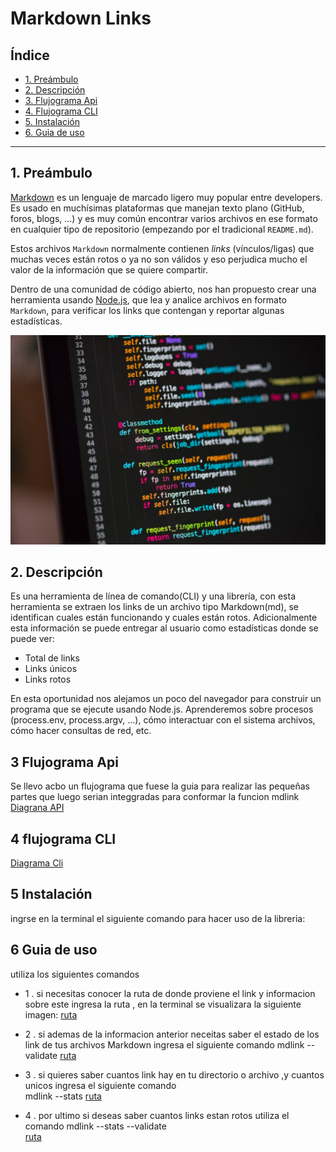# Markdown Links

## Índice

* [1. Preámbulo](#1-preámbulo)
* [2. Descripción](#2-Descripción)
* [3. Flujograma Api](#3-Flujogrma-Api)
* [4. Flujograma CLI](#4-Flujograma-CLI)
* [5. Instalación](#5-Instalación)
* [6. Guia de uso](#6-Guia-de-uso)


***

## 1. Preámbulo

[Markdown](https://es.wikipedia.org/wiki/Markdown) es un lenguaje de marcado
ligero muy popular entre developers. Es usado en muchísimas plataformas que
manejan texto plano (GitHub, foros, blogs, ...) y es muy común
encontrar varios archivos en ese formato en cualquier tipo de repositorio
(empezando por el tradicional `README.md`).

Estos archivos `Markdown` normalmente contienen _links_ (vínculos/ligas) que
muchas veces están rotos o ya no son válidos y eso perjudica mucho el valor de
la información que se quiere compartir.

Dentro de una comunidad de código abierto, nos han propuesto crear una
herramienta usando [Node.js](https://nodejs.org/), que lea y analice archivos
en formato `Markdown`, para verificar los links que contengan y reportar
algunas estadísticas.



![md-links](./imagenes/inicio.PNG)

## 2. Descripción
Es una herramienta de línea de comando(CLI) y una librería, con esta herramienta se extraen los links de un archivo tipo Markdown(md), se identifican cuales están funcionando y cuales están rotos. Adicionalmente esta información se puede entregar al usuario como estadísticas donde se puede ver:

* Total de links
* Links únicos
* Links rotos

En esta oportunidad nos alejamos un poco del navegador para construir un programa que se ejecute usando Node.js. Aprenderemos sobre procesos (process.env, process.argv, ...), cómo interactuar con el sistema archivos, cómo hacer consultas de red, etc.


## 3 Flujograma Api
Se llevo acbo un flujograma que fuese la guia para realizar las pequeñas partes que luego serian integgradas para conformar la funcion mdlink
[Diagrana API](./imagenes/diagram%20Api.png)
## 4 flujograma CLI 
[Diagrama Cli](./imagenes/diagramcomandos.png)
 
## 5 Instalación
ingrse en la terminal el siguiente comando para hacer uso de la libreria:

## 6 Guia de uso
utiliza los siguientes comandos
 * 1 . si necesitas conocer la ruta de donde proviene el link y informacion sobre este ingresa la ruta ,
       en la terminal se visualizara la siguiente imagen:
       [ruta](./imagenes/ruta.PNG)

 * 2 . si ademas de la informacion anterior neceitas saber el estado de los link de tus archivos Markdown ingresa
       el siguiente comando mdlink --validate
       [ruta](./imagenes/ruta.PNG)

 * 3 . si quieres saber cuantos link hay en tu directorio o archivo ,y cuantos unicos ingresa el siguiente comando  
       mdlink --stats
       [ruta](./imagenes/ruta.PNG)

 * 4 . por ultimo si deseas saber cuantos links estan rotos utiliza el comando mdlink --stats --validate         
       [ruta](./imagenes/ruta.PNG)

